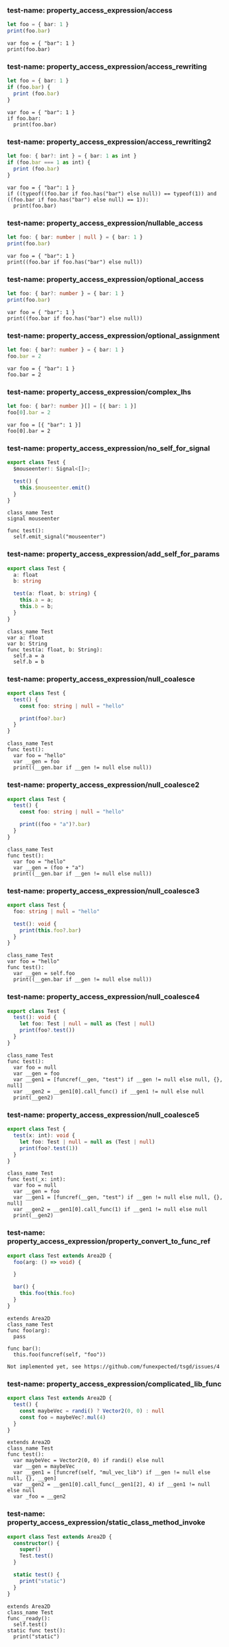 
### test-name: property_access_expression/access

```typescript
let foo = { bar: 1 }
print(foo.bar)
```
```gdscript
var foo = { "bar": 1 }
print(foo.bar)
```


### test-name: property_access_expression/access_rewriting

```typescript
let foo = { bar: 1 }
if (foo.bar) {
  print (foo.bar)
}
```
```gdscript
var foo = { "bar": 1 }
if foo.bar:
  print(foo.bar)
```


### test-name: property_access_expression/access_rewriting2

```typescript
let foo: { bar?: int } = { bar: 1 as int }
if (foo.bar === 1 as int) {
  print (foo.bar)
}
```
```gdscript
var foo = { "bar": 1 }
if ((typeof((foo.bar if foo.has("bar") else null)) == typeof(1)) and ((foo.bar if foo.has("bar") else null) == 1)):
  print(foo.bar)
```


### test-name: property_access_expression/nullable_access

```typescript
let foo: { bar: number | null } = { bar: 1 }
print(foo.bar)
```
```gdscript
var foo = { "bar": 1 }
print((foo.bar if foo.has("bar") else null))
```


### test-name: property_access_expression/optional_access

```typescript
let foo: { bar?: number } = { bar: 1 }
print(foo.bar)
```
```gdscript
var foo = { "bar": 1 }
print((foo.bar if foo.has("bar") else null))
```


### test-name: property_access_expression/optional_assignment

```typescript
let foo: { bar?: number } = { bar: 1 }
foo.bar = 2
```
```gdscript
var foo = { "bar": 1 }
foo.bar = 2
```


### test-name: property_access_expression/complex_lhs

```typescript
let foo: { bar?: number }[] = [{ bar: 1 }]
foo[0].bar = 2
```
```gdscript
var foo = [{ "bar": 1 }]
foo[0].bar = 2
```


### test-name: property_access_expression/no_self_for_signal

```typescript
export class Test {
  $mouseenter!: Signal<[]>;

  test() {
    this.$mouseenter.emit()
  }
}
```
```gdscript
class_name Test
signal mouseenter

func test():
  self.emit_signal("mouseenter")
```


### test-name: property_access_expression/add_self_for_params

```typescript
export class Test {
  a: float
  b: string

  test(a: float, b: string) {
    this.a = a;
    this.b = b;
  }
}
```
```gdscript
class_name Test
var a: float
var b: String
func test(a: float, b: String):
  self.a = a
  self.b = b
```


### test-name: property_access_expression/null_coalesce

```typescript
export class Test {
  test() {
    const foo: string | null = "hello"

    print(foo?.bar)
  }
}
```
```gdscript
class_name Test
func test():
  var foo = "hello"
  var __gen = foo
  print((__gen.bar if __gen != null else null))
```


### test-name: property_access_expression/null_coalesce2

```typescript
export class Test {
  test() {
    const foo: string | null = "hello"

    print((foo + "a")?.bar)
  }
}
```
```gdscript
class_name Test
func test():
  var foo = "hello"
  var __gen = (foo + "a")
  print((__gen.bar if __gen != null else null))
```


### test-name: property_access_expression/null_coalesce3

```typescript
export class Test {
  foo: string | null = "hello"

  test(): void {
    print(this.foo?.bar)
  }
}
```
```gdscript
class_name Test
var foo = "hello"
func test():
  var __gen = self.foo
  print((__gen.bar if __gen != null else null))
```


### test-name: property_access_expression/null_coalesce4

```typescript
export class Test {
  test(): void {
    let foo: Test | null = null as (Test | null)
    print(foo?.test())
  }
}
```
```gdscript
class_name Test
func test():
  var foo = null
  var __gen = foo
  var __gen1 = [funcref(__gen, "test") if __gen != null else null, {}, null]
  var __gen2 = __gen1[0].call_func() if __gen1 != null else null
  print(__gen2)
```


### test-name: property_access_expression/null_coalesce5

```typescript
export class Test {
  test(x: int): void {
    let foo: Test | null = null as (Test | null)
    print(foo?.test(1))
  }
}
```
```gdscript
class_name Test
func test(_x: int):
  var foo = null
  var __gen = foo
  var __gen1 = [funcref(__gen, "test") if __gen != null else null, {}, null]
  var __gen2 = __gen1[0].call_func(1) if __gen1 != null else null
  print(__gen2)
```


### test-name: property_access_expression/property_convert_to_func_ref

```typescript
export class Test extends Area2D {
  foo(arg: () => void) {

  }

  bar() {
    this.foo(this.foo)
  }
}
```
```gdscript
extends Area2D
class_name Test
func foo(arg):
  pass

func bar():
  this.foo(funcref(self, "foo"))
```
```skip
Not implemented yet, see https://github.com/funexpected/tsgd/issues/4
```


### test-name: property_access_expression/complicated_lib_func

```typescript
export class Test extends Area2D {
  test() {
    const maybeVec = randi() ? Vector2(0, 0) : null
    const foo = maybeVec?.mul(4)
  }
}
```
```gdscript
extends Area2D
class_name Test
func test():
  var maybeVec = Vector2(0, 0) if randi() else null
  var __gen = maybeVec
  var __gen1 = [funcref(self, "mul_vec_lib") if __gen != null else null, {}, __gen]
  var __gen2 = __gen1[0].call_func(__gen1[2], 4) if __gen1 != null else null
  var _foo = __gen2
```


### test-name: property_access_expression/static_class_method_invoke

```typescript
export class Test extends Area2D {
  constructor() {
    super()
    Test.test()
  }

  static test() {
    print("static")
  }
}
```
```gdscript
extends Area2D
class_name Test
func _ready():
  self.test()
static func test():
  print("static")
```


